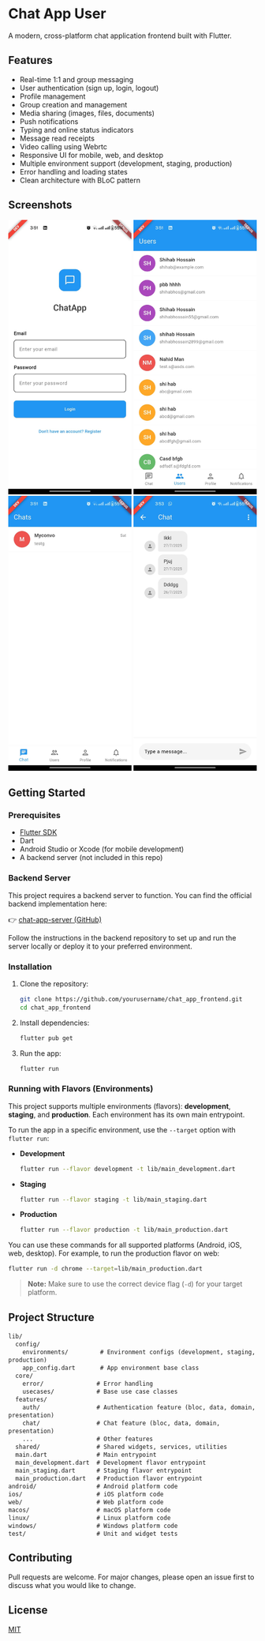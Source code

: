 # Chat App User

A modern, cross-platform chat application frontend built with Flutter.

## Features

- Real-time 1:1 and group messaging
- User authentication (sign up, login, logout)
- Profile management
- Group creation and management
- Media sharing (images, files, documents)
- Push notifications
- Typing and online status indicators
- Message read receipts
- Video calling using Webrtc
- Responsive UI for mobile, web, and desktop
- Multiple environment support (development, staging, production)
- Error handling and loading states
- Clean architecture with BLoC pattern

## Screenshots

<div align="center">
  <img src="images/screen-shot-1.jpg" alt="Chat App Screenshot 1" width="250"/>
  <img src="images/screen-shot-2.jpg" alt="Chat App Screenshot 2" width="250"/>
  <img src="images/screen-shot-3.jpg" alt="Chat App Screenshot 3" width="250"/>
  <img src="images/screen-shot-4.jpg" alt="Chat App Screenshot 4" width="250"/>
</div>

## Getting Started

### Prerequisites

- [Flutter SDK](https://flutter.dev/docs/get-started/install)
- Dart
- Android Studio or Xcode (for mobile development)
- A backend server (not included in this repo)

### Backend Server

This project requires a backend server to function. You can find the official backend implementation here:

👉 [chat-app-server (GitHub)](https://github.com/Shihabagent47/chat-app-server)

Follow the instructions in the backend repository to set up and run the server locally or deploy it to your preferred environment.

### Installation

1. Clone the repository:
   ```sh
   git clone https://github.com/yourusername/chat_app_frontend.git
   cd chat_app_frontend
   ```
2. Install dependencies:
   ```sh
   flutter pub get
   ```
3. Run the app:
   ```sh
   flutter run
   ```

### Running with Flavors (Environments)

This project supports multiple environments (flavors): **development**, **staging**, and **production**. Each environment has its own main entrypoint.

To run the app in a specific environment, use the `--target` option with `flutter run`:

- **Development**
  ```sh
  flutter run --flavor development -t lib/main_development.dart
  ```
- **Staging**
  ```sh
  flutter run --flavor staging -t lib/main_staging.dart
  ```
- **Production**
  ```sh
  flutter run --flavor production -t lib/main_production.dart
  ```

You can use these commands for all supported platforms (Android, iOS, web, desktop). For example, to run the production flavor on web:

```sh
flutter run -d chrome --target=lib/main_production.dart
```

> **Note:** Make sure to use the correct device flag (`-d`) for your target platform.

## Project Structure

```
lib/
  config/
    environments/         # Environment configs (development, staging, production)
    app_config.dart       # App environment base class
  core/
    error/               # Error handling
    usecases/            # Base use case classes
  features/
    auth/                # Authentication feature (bloc, data, domain, presentation)
    chat/                # Chat feature (bloc, data, domain, presentation)
    ...                  # Other features
  shared/                # Shared widgets, services, utilities
  main.dart              # Main entrypoint
  main_development.dart  # Development flavor entrypoint
  main_staging.dart      # Staging flavor entrypoint
  main_production.dart   # Production flavor entrypoint
android/                 # Android platform code
ios/                     # iOS platform code
web/                     # Web platform code
macos/                   # macOS platform code
linux/                   # Linux platform code
windows/                 # Windows platform code
test/                    # Unit and widget tests
```

## Contributing

Pull requests are welcome. For major changes, please open an issue first to discuss what you would like to change.

## License

[MIT](LICENSE)
